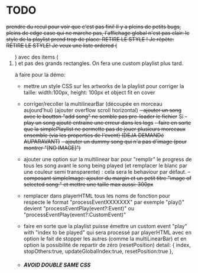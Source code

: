 # TODO

~~prendre du recul pour voir que c'est pas fini! Il y a pleins de petits bugs, pleins de edge case qui ne marche pas, l'affichage global n'est pas clair: le style de la playlist prend trop de place: RETIRE LE STYLE ! Je répète: RETIRE LE STYLE! Je veux une liste ordered (<ol>) avec des items (<li>) et pas des grands rectangles. On fera une custom playlist plus tard.~~

à faire pour la démo:

-  mettre un style CSS sur les artworks de la playlist pour corriger la taille: width:100px, height: 100px et object fit en cover
-  corriger/recoller la multilinearBar (découpée en morceau aujourd'hui) (ajouter overflow scroll horizontal)
   ~~- ajouter un song avec le boutton "add song" ne semble pas pre-loader le fichier~~ Si
   ~~- play un song ajouté entraine une erreur dans les logs~~
   ~~- faire en sorte que la simplePlaylist ne permette pas de jouer plusieurs morceaux ensemble (via les properties de l'event) (DEJA DEMANDé AUPARAVANT)~~
   ~~- ajouter un dummy song qui n'a pas d'image (pour montrer "[NO IMAGE]")~~
-  ajouter une option sur la multilinear bar pour "remplir" le progress de tous les song avant le song being played (et remplacer le blanc par une couleur semi transparente) : cela sera le behaviour par défaut.
   ~~- composant simpleImage: ajouter du margin et un petit titre "image of selected song:" et mettre une taille max aussi: 300px~~

-  remplacer dans playerHTML tous les noms de fonction pour respecte le format "processEventXXXXXXX" par exemple "play()" devient "processEventPlay(event?:Event)" ou "processEventPlay(event?:CustomEvent)"
-  faire en sorte que la playlist puisse émettre un custom event "play" with "index to be played" qui sera processé par playerHTML avec en option le fait de stopper les autres (comme la multiLinearBar) et en option la possibilité de repartir de zéro (resetPosition)
   detail: { index, stopOthers:true, updateGlobalIndex:true, resetPosition:true },

-  ##### AVOID DOUBLE SAME CSS
